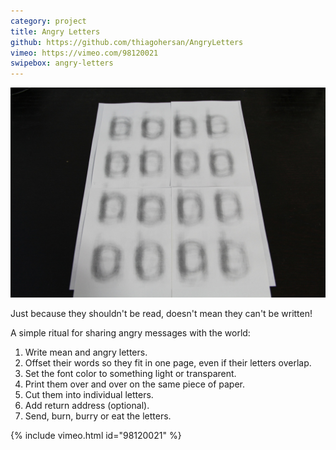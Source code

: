 ```yaml
---
category: project
title: Angry Letters
github: https://github.com/thiagohersan/AngryLetters
vimeo: https://vimeo.com/98120021
swipebox: angry-letters
---
```

![](/assets/projects/angry-letters/xIMG_0491.jpg)

Just because they shouldn't be read, doesn't mean they can't be written!

A simple ritual for sharing angry messages with the world:

1. Write mean and angry letters.
2. Offset their words so they fit in one page, even if their letters overlap.
3. Set the font color to something light or transparent.
4. Print them over and over on the same piece of paper.
5. Cut them into individual letters.
6. Add return address (optional).
7. Send, burn, burry or eat the letters.

{% include vimeo.html id="98120021" %}
